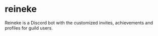 # reineke
Reineke is a Discord bot with the customized invites, achievements and profiles for guild users.
